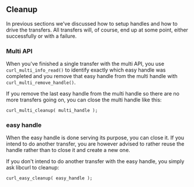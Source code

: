 ## Cleanup

In previous sections we've discussed how to setup handles and how to drive the
transfers. All transfers will, of course, end up at some point, either successfully
or with a failure.

### Multi API

When you've finished a single transfer with the multi API, you use
`curl_multi_info_read()` to identify exactly which easy handle was
completed and you remove that easy handle from the multi handle with
`curl_multi_remove_handle()`.

If you remove the last easy handle from the multi handle so there are no more
transfers going on, you can close the multi handle like this:

    curl_multi_cleanup( multi_handle );

### easy handle

When the easy handle is done serving its purpose, you can close it. If you
intend to do another transfer, you are however advised to rather reuse the
handle rather than to close it and create a new one.

If you don't intend to do another transfer with the easy handle, you simply
ask libcurl to cleanup:

    curl_easy_cleanup( easy_handle );
